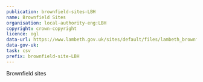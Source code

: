 ```yaml
---
publication: brownfield-sites-LBH
name: Brownfield Sites
organisation: local-authority-eng:LBH
copyright: crown-copyright
licence: ogl
data-url: https://www.lambeth.gov.uk/sites/default/files/lambeth_brownfieldregister_2017-12-15_rev1.csv
data-gov-uk: 
task: csv
prefix: brownfield-site-LBH
---
```


Brownfield sites

